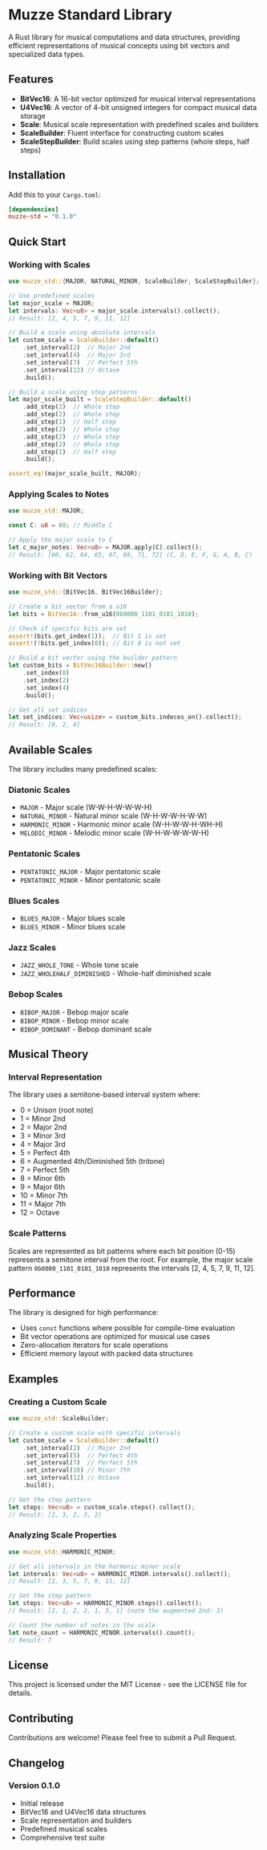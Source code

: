 # Muzze Standard Library

A Rust library for musical computations and data structures, providing efficient representations of musical concepts using bit vectors and specialized data types.

## Features

- **BitVec16**: A 16-bit vector optimized for musical interval representations
- **U4Vec16**: A vector of 4-bit unsigned integers for compact musical data storage
- **Scale**: Musical scale representation with predefined scales and builders
- **ScaleBuilder**: Fluent interface for constructing custom scales
- **ScaleStepBuilder**: Build scales using step patterns (whole steps, half steps)

## Installation

Add this to your `Cargo.toml`:

```toml
[dependencies]
muzze-std = "0.1.0"
```

## Quick Start

### Working with Scales

```rust
use muzze_std::{MAJOR, NATURAL_MINOR, ScaleBuilder, ScaleStepBuilder};

// Use predefined scales
let major_scale = MAJOR;
let intervals: Vec<u8> = major_scale.intervals().collect();
// Result: [2, 4, 5, 7, 9, 11, 12]

// Build a scale using absolute intervals
let custom_scale = ScaleBuilder::default()
    .set_interval(2)  // Major 2nd
    .set_interval(4)  // Major 3rd
    .set_interval(7)  // Perfect 5th
    .set_interval(12) // Octave
    .build();

// Build a scale using step patterns
let major_scale_built = ScaleStepBuilder::default()
    .add_step(2)  // Whole step
    .add_step(2)  // Whole step
    .add_step(1)  // Half step
    .add_step(2)  // Whole step
    .add_step(2)  // Whole step
    .add_step(2)  // Whole step
    .add_step(1)  // Half step
    .build();

assert_eq!(major_scale_built, MAJOR);
```

### Applying Scales to Notes

```rust
use muzze_std::MAJOR;

const C: u8 = 60; // Middle C

// Apply the major scale to C
let c_major_notes: Vec<u8> = MAJOR.apply(C).collect();
// Result: [60, 62, 64, 65, 67, 69, 71, 72] (C, D, E, F, G, A, B, C)
```

### Working with Bit Vectors

```rust
use muzze_std::{BitVec16, BitVec16Builder};

// Create a bit vector from a u16
let bits = BitVec16::from_u16(0b0000_1101_0101_1010);

// Check if specific bits are set
assert!(bits.get_index(1));  // Bit 1 is set
assert!(!bits.get_index(0)); // Bit 0 is not set

// Build a bit vector using the builder pattern
let custom_bits = BitVec16Builder::new()
    .set_index(0)
    .set_index(2)
    .set_index(4)
    .build();

// Get all set indices
let set_indices: Vec<usize> = custom_bits.indeces_on().collect();
// Result: [0, 2, 4]
```

## Available Scales

The library includes many predefined scales:

### Diatonic Scales
- `MAJOR` - Major scale (W-W-H-W-W-W-H)
- `NATURAL_MINOR` - Natural minor scale (W-H-W-W-H-W-W)
- `HARMONIC_MINOR` - Harmonic minor scale (W-H-W-W-H-WH-H)
- `MELODIC_MINOR` - Melodic minor scale (W-H-W-W-W-W-H)

### Pentatonic Scales
- `PENTATONIC_MAJOR` - Major pentatonic scale
- `PENTATONIC_MINOR` - Minor pentatonic scale

### Blues Scales
- `BLUES_MAJOR` - Major blues scale
- `BLUES_MINOR` - Minor blues scale

### Jazz Scales
- `JAZZ_WHOLE_TONE` - Whole tone scale
- `JAZZ_WHOLEHALF_DIMINISHED` - Whole-half diminished scale

### Bebop Scales
- `BIBOP_MAJOR` - Bebop major scale
- `BIBOP_MINOR` - Bebop minor scale
- `BIBOP_DOMINANT` - Bebop dominant scale

## Musical Theory

### Interval Representation

The library uses a semitone-based interval system where:
- 0 = Unison (root note)
- 1 = Minor 2nd
- 2 = Major 2nd
- 3 = Minor 3rd
- 4 = Major 3rd
- 5 = Perfect 4th
- 6 = Augmented 4th/Diminished 5th (tritone)
- 7 = Perfect 5th
- 8 = Minor 6th
- 9 = Major 6th
- 10 = Minor 7th
- 11 = Major 7th
- 12 = Octave

### Scale Patterns

Scales are represented as bit patterns where each bit position (0-15) represents a semitone interval from the root. For example, the major scale pattern `0b0000_1101_0101_1010` represents the intervals [2, 4, 5, 7, 9, 11, 12].

## Performance

The library is designed for high performance:
- Uses `const` functions where possible for compile-time evaluation
- Bit vector operations are optimized for musical use cases
- Zero-allocation iterators for scale operations
- Efficient memory layout with packed data structures

## Examples

### Creating a Custom Scale

```rust
use muzze_std::ScaleBuilder;

// Create a custom scale with specific intervals
let custom_scale = ScaleBuilder::default()
    .set_interval(2)  // Major 2nd
    .set_interval(5)  // Perfect 4th
    .set_interval(7)  // Perfect 5th
    .set_interval(10) // Minor 7th
    .set_interval(12) // Octave
    .build();

// Get the step pattern
let steps: Vec<u8> = custom_scale.steps().collect();
// Result: [2, 3, 2, 3, 2]
```

### Analyzing Scale Properties

```rust
use muzze_std::HARMONIC_MINOR;

// Get all intervals in the harmonic minor scale
let intervals: Vec<u8> = HARMONIC_MINOR.intervals().collect();
// Result: [2, 3, 5, 7, 8, 11, 12]

// Get the step pattern
let steps: Vec<u8> = HARMONIC_MINOR.steps().collect();
// Result: [2, 1, 2, 2, 1, 3, 1] (note the augmented 2nd: 3)

// Count the number of notes in the scale
let note_count = HARMONIC_MINOR.intervals().count();
// Result: 7
```

## License

This project is licensed under the MIT License - see the LICENSE file for details.

## Contributing

Contributions are welcome! Please feel free to submit a Pull Request.

## Changelog

### Version 0.1.0
- Initial release
- BitVec16 and U4Vec16 data structures
- Scale representation and builders
- Predefined musical scales
- Comprehensive test suite
